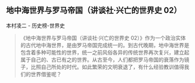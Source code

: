 ## 地中海世界与罗马帝国（讲谈社·兴亡的世界史 02）

本村凌二  -  历史榜-世界史

> 《地中海世界与罗马帝国（讲谈社·兴亡的世界史 02）》作为一个政治实体的古代地中海世界，是由罗马帝国完成统一的。到古代晚期，地中海世界是包含着多种可能性的世界，统一之前风俗各异的传统世界再次复兴，建立起属于自己的、古已有之的世界。从古至今，人们都把罗马帝国的衰落作为镜子，比照自己所处的时代。如此繁荣的文明衰退了，有什么经验教训值得我们的世界借鉴呢？
